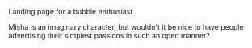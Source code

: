 Landing page for a bubble enthusiast

Misha is an imaginary character, but wouldn't it be nice to have people advertising their simplest passions in such an open manner?
